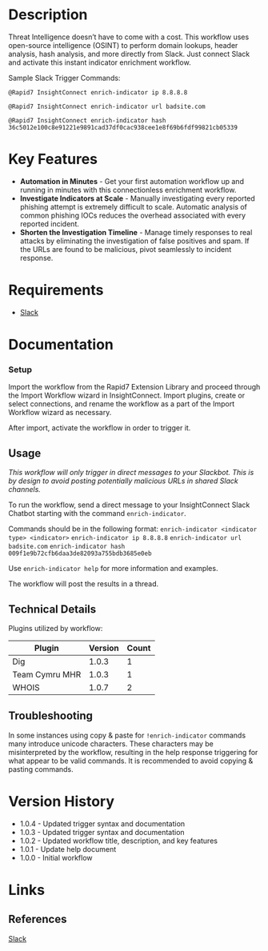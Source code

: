 # Description

Threat Intelligence doesn’t have to come with a cost. This workflow uses open-source intelligence (OSINT) to perform domain lookups, header analysis, hash analysis, and more directly from Slack. Just connect Slack and activate this instant indicator enrichment workflow.

Sample Slack Trigger Commands:

`@Rapid7 InsightConnect enrich-indicator ip 8.8.8.8`

`@Rapid7 InsightConnect enrich-indicator url badsite.com`

`@Rapid7 InsightConnect enrich-indicator hash 36c5012e100c8e91221e9891cad37df0cac938cee1e8f69b6fdf99821cb05339`

# Key Features

* **Automation in Minutes** - Get your first automation workflow up and running in minutes with this connectionless enrichment workflow.
* **Investigate Indicators at Scale** - Manually investigating every reported phishing attempt is extremely difficult to scale. Automatic analysis of common phishing IOCs reduces the overhead associated with every reported incident.
* **Shorten the Investigation Timeline** - Manage timely responses to real attacks by eliminating the investigation of false positives and spam. If the URLs are found to be malicious, pivot seamlessly to incident response.

# Requirements

* [Slack](https://insightconnect.help.rapid7.com/docs/configure-slack-for-chatops)

# Documentation

### Setup

Import the workflow from the Rapid7 Extension Library and proceed through the Import Workflow wizard in InsightConnect. Import plugins, create or select connections, and rename the workflow as a part of the Import Workflow wizard as necessary.

After import, activate the workflow in order to trigger it.

## Usage

*This workflow will only trigger in direct messages to your Slackbot. This is by design to avoid posting potentially malicious URLs in shared Slack channels.*

To run the workflow, send a direct message to your InsightConnect Slack Chatbot starting with the command `enrich-indicator`.

Commands should be in the following format:
`enrich-indicator <indicator type> <indicator>`
`enrich-indicator ip 8.8.8.8`
`enrich-indicator url badsite.com`
`enrich-indicator hash 009f1e9b72cfb6daa3de82093a755bdb3685e0eb`

Use `enrich-indicator help` for more information and examples.

The workflow will post the results in a thread.

## Technical Details

Plugins utilized by workflow:

|Plugin|Version|Count|
|----|----|--------|
|Dig|1.0.3|1|
|Team Cymru MHR|1.0.3|1|
|WHOIS|1.0.7|2|

## Troubleshooting

In some instances using copy & paste for `!enrich-indicator` commands many introduce unicode characters. These characters may be misinterpreted by the workflow, resulting in the help response triggering for what appear to be valid commands. It is recommended to avoid copying & pasting commands.

# Version History

* 1.0.4 - Updated trigger syntax and documentation
* 1.0.3 - Updated trigger syntax and documentation
* 1.0.2 - Updated workflow title, description, and key features
* 1.0.1 - Update help document
* 1.0.0 - Initial workflow

# Links

## References

[Slack](https://slack.com)
